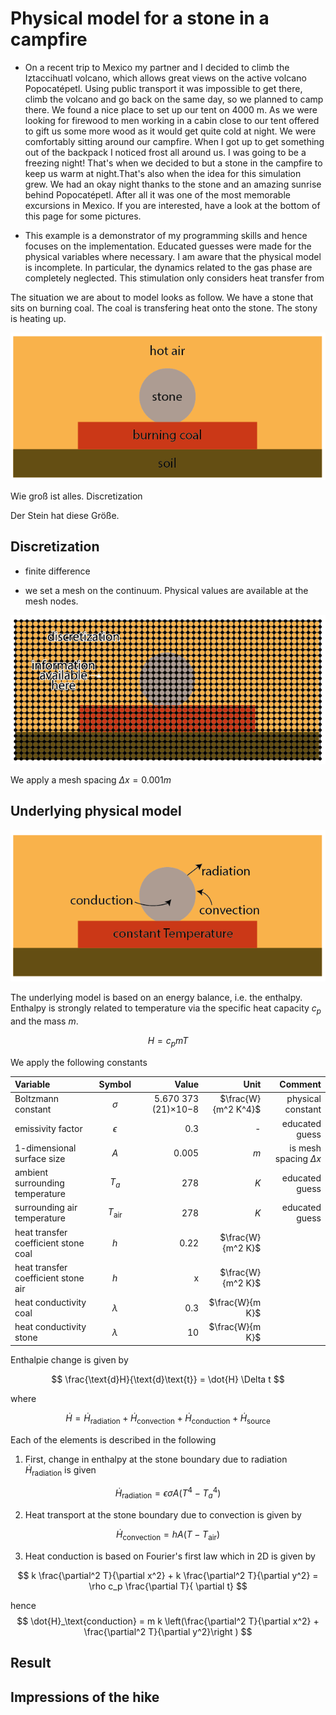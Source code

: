 # Physical model for a stone in a campfire

-  On a recent trip to Mexico my partner and I decided to climb the Iztaccihuatl volcano, which allows great views on the active volcano Popocatépetl. Using public transport it was impossible to get there, climb the volcano and go back on the same day, so we planned to camp there. We found a nice place to set up our tent on 4000 m. As we were looking for firewood to men working in a cabin close to our tent offered to gift us some more wood as it would get quite cold at night. We were comfortably sitting around our campfire. When I got up to get something out of the backpack I noticed frost all around us. I was going to be a freezing night! That's when we decided to but a stone in the campfire to keep us warm at night.That's also when the idea for this simulation grew. We had an okay night thanks to the stone and an amazing sunrise behind Popocatépetl. After all it was one of the most memorable excursions in Mexico. If you are interested, have a look at the bottom of this page for some pictures.

- This example is a demonstrator of my programming skills and hence focuses on the implementation. Educated guesses were made for the physical variables where necessary. I am aware that the physical model is incomplete. In particular, the dynamics related to the gas phase are completely neglected. This stimulation only considers heat transfer from



The situation we are about to model looks as follow. We have a stone that sits on burning coal. The coal is transfering heat onto the stone. The stony is heating up. 

![Alt text](ReadMeImages/ObjectAssignment.png)

Wie groß ist alles. Discretization

Der Stein hat diese Größe. 


## Discretization

- finite difference

- we set a mesh on the continuum. Physical values are available at the mesh nodes. 

![Alt text](ReadMeImages/Discretization.png)

We apply a mesh spacing $\Delta x = 0.001 m$



## Underlying physical model

![Alt text](ReadMeImages/HeatTransportPhenomena.png)


The underlying model is based on an energy balance, i.e. the enthalpy. Enthalpy is strongly related to temperature via the specific heat capacity $c_p$ and the mass $m$. 

$$
H = c_p m T
$$


We apply the following constants

| Variable                          | Symbol           | Value                   |Unit                      |  Comment              |
| :---                              |    :----:        |          ---:           |          ---:            |  ---:                 |
| Boltzmann constant                | $\sigma$         | 5.670 373 (21)×10−8     | $\frac{W}{m^2 K^4}$      | physical constant     |
| emissivity factor                 | $\epsilon$       | 0.3                     | -                        | educated guess        |
| 1-dimensional surface size        | $A$              | 0.005                   | $m$                      | is  mesh spacing $\Delta x$                      |
| ambient surrounding temperature   | $T_a$            | 278                     | $K$                      | educated guess                      |
| surrounding air temperature       | $T_\text{air}$   | 278                     | $K$                      | educated guess                      |
| heat transfer coefficient stone coal        | $h$              | 0.22                       | $\frac{W}{m^2 K}$        |                       |
| heat transfer coefficient stone air        | $h$              | x                       | $\frac{W}{m^2 K}$        |                       |
| heat conductivity coal         | $\lambda$              | 0.3                       | $\frac{W}{m K}$        |                       |
| heat conductivity stone        | $\lambda$              | 10                       | $\frac{W}{m K}$        |                       |




Enthalpie change is given by

$$
\frac{\text{d}H}{\text{d}\text{t}} = \dot{H} \Delta t
$$

where 

$$
\dot{H}  = \dot{H}_\text{radiation} + \dot{H}_\text{convection} + \dot{H}_\text{conduction} + \dot{H}_\text{source}
$$

Each of the elements is described in the following

1. First, change in enthalpy at the stone boundary due to radiation $\dot{H}_\text{radiation}$  is given 

$$
\dot{H}_\text{radiation} = \epsilon \sigma A (T^4 - T_a^4)
$$

2. Heat transport at the stone boundary due to convection is given by 

$$
\dot{H}_\text{convection} = h A (T - T_\text{air})
$$

3. Heat conduction is based on Fourier's first law which in 2D is given by

$$
k \frac{\partial^2 T}{\partial x^2} + k \frac{\partial^2 T}{\partial y^2} = \rho c_p \frac{\partial T}{ \partial t}
$$

hence 
$$
\dot{H}_\text{conduction} = m k \left(\frac{\partial^2 T}{\partial x^2} + \frac{\partial^2 T}{\partial y^2}\right )
$$



## Result

## Impressions of the hike

